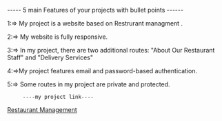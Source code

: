 ----- 5 main Features of your projects with bullet points ------

1:=> My project is a website based on Restrurant managment .

2:=> My website is fully responsive.

3:=> In my project, there are two additional routes: "About Our Restaurant Staff" and "Delivery Services"

4:=>My project features email and password-based authentication.

5:=> Some routes in my project are private and protected.


         ----my project link----

  [Restaurant Management](https://assingment-11-3d952.web.app/)            